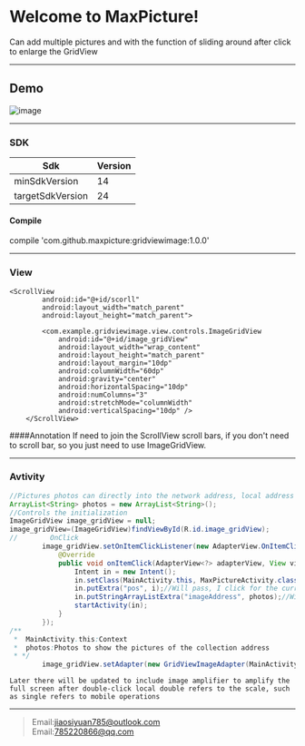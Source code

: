 Welcome to MaxPicture!
===================


Can add multiple pictures and with the function of sliding around after click to enlarge the GridView 

----------
Demo
-------------

![image](https://github.com/jiaosiyuan785/MaxPicture/blob/master/gridviewimage/gif01.gif)

----------



### SDK
Sdk             | Version
----------------|----
minSdkVersion   | 14
targetSdkVersion| 24
#### <i class="icon-file"></i> Compile

compile 'com.github.maxpicture:gridviewimage:1.0.0'


----------


### View
```
<ScrollView
        android:id="@+id/scorll"
        android:layout_width="match_parent"
        android:layout_height="match_parent">

        <com.example.gridviewimage.view.controls.ImageGridView
            android:id="@+id/image_gridView"
            android:layout_width="wrap_content"
            android:layout_height="match_parent"
            android:layout_margin="10dp"
            android:columnWidth="60dp"
            android:gravity="center"
            android:horizontalSpacing="10dp"
            android:numColumns="3"
            android:stretchMode="columnWidth"
            android:verticalSpacing="10dp" />
    </ScrollView>
```
####Annotation 
    If need to join the ScrollView scroll bars, if you don't need to scroll bar, so you just need to use ImageGridView. 
    

----------


### Avtivity
```java
//Pictures photos can directly into the network address, local address images, and images of drawable 
ArrayList<String> photos = new ArrayList<String>();
//Controls the initialization 
ImageGridView image_gridView = null;
image_gridView=(ImageGridView)findViewById(R.id.image_gridView);
//        OnClick
        image_gridView.setOnItemClickListener(new AdapterView.OnItemClickListener() {
            @Override
            public void onItemClick(AdapterView<?> adapterView, View view, int i, long l) {
                Intent in = new Intent();
                in.setClass(MainActivity.this, MaxPictureActivity.class);
                in.putExtra("pos", i);//Will pass, I click for the current position 
                in.putStringArrayListExtra("imageAddress", photos);//Will pass,Photos to show the pictures of the collection address 
                startActivity(in);
            }
        });
/**
 *  MainActivity.this:Context
 *  photos:Photos to show the pictures of the collection address
 * */
        image_gridView.setAdapter(new GridViewImageAdapter(MainActivity.this, photos));
```

    Later there will be updated to include image amplifier to amplify the full screen after double-click local double refers to the scale, such as single refers to mobile operations 
----------

> Email:jiaosiyuan785@outlook.com  <br/> 
> Email:785220866@qq.com



